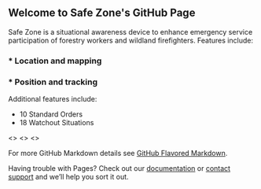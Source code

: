 ## Welcome to Safe Zone's GitHub Page

Safe Zone is a situational awareness device to enhance emergency service participation of forestry workers and wildland firefighters. Features include:

### * Location and mapping
### * Position and tracking 

Additional features include:
- 10 Standard Orders
- 18 Watchout Situations

<>
<>
<>



For more GitHub Markdown details see [GitHub Flavored Markdown](https://guides.github.com/features/mastering-markdown/).

Having trouble with Pages? Check out our [documentation](https://help.github.com/categories/github-pages-basics/) or [contact support](https://github.com/contact) and we’ll help you sort it out.

